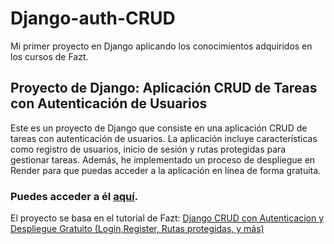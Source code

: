 # Django-auth-CRUD
Mi primer proyecto en Django aplicando los conocimientos adquiridos en los cursos de Fazt. 

## Proyecto de Django: Aplicación CRUD de Tareas con Autenticación de Usuarios
Este es un proyecto de Django que consiste en una aplicación CRUD de tareas con autenticación de usuarios.
La aplicación incluye características como registro de usuarios, inicio de sesión y rutas protegidas para gestionar tareas.
Además, he implementado un proceso de despliegue en Render para que puedas acceder a la aplicación en línea de forma gratuita.

### Puedes acceder a él [aquí](https://django-auth-crud-n6aj.onrender.com/).

El proyecto se basa en el tutorial de Fazt: [Django CRUD con Autenticacion y Despliegue Gratuito (Login,Register, Rutas protegidas, y más)](https://www.youtube.com/channel/e6PkGDH4wWA)
